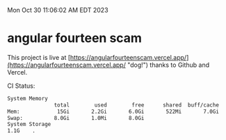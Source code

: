 Mon Oct 30 11:06:02 AM EDT 2023

# angular fourteen scam


This project is live at [https://angularfourteenscam.vercel.app/](https://angularfourteenscam.vercel.app/ "dog!") thanks to Github and Vercel.

CI Status: 

```bash
System Memory
               total        used        free      shared  buff/cache   available
Mem:            15Gi       2.2Gi       6.0Gi       522Mi       7.0Gi        12Gi
Swap:          8.0Gi       1.0Mi       8.0Gi
System Storage
1.1G	.
```
